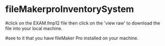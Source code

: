 # fileMakerproInventorySystem

#click on the EXAM.fmp12 file then click on the 'view raw' to download the file into your local machine.

#see to it that you have fileMaker Pro installed on your machine.
